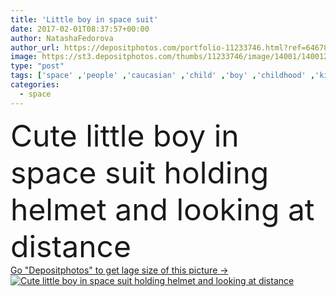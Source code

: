 ```yaml
---
title: 'Little boy in space suit'
date: 2017-02-01T08:37:57+00:00
author: NatashaFedorova
author_url: https://depositphotos.com/portfolio-11233746.html?ref=64678756
image: https://st3.depositphotos.com/thumbs/11233746/image/14001/140012860/api_thumb_450.jpg?forcejpeg=true
type: "post"
tags: ['space' ,'people' ,'caucasian' ,'child' ,'boy' ,'childhood' ,'kid' ,'adorable' ,'dream' ,'playing' ,'helmet' ,'preschooler' ,'science' ,'adventure' ,'astronomy' ,'uniform' ,'costume' ,'discover' ,'astronaut' ,'explorer' ,'proud' ,'spaceship' ,'cosmonaut' ,'preteen' ,'pretending' ,'spaceman' ,'one person' ,'Front View' ,'Elementary Age' ,'three quarter length' ]
categories: 
  - space
---
```

<div aling="center">
            <font size="60"> Cute little boy in space suit holding helmet and looking at distance</font>   
</div>
<div>
    <a href='https://depositphotos.com/140012860/stock-photo-little-boy-in-space-suit.html?ref=64678756' target=_blank > Go "Depositphotos" to get lage size of this picture ->
        <img href='https://depositphotos.com/140012860/stock-photo-little-boy-in-space-suit.html?ref=64678756' src='https://st3.depositphotos.com/11233746/14001/i/950/depositphotos_140012860-stock-photo-little-boy-in-space-suit.jpg?forcejpeg=true' alt='Cute little boy in space suit holding helmet and looking at distance' >
    </a>
</div>

